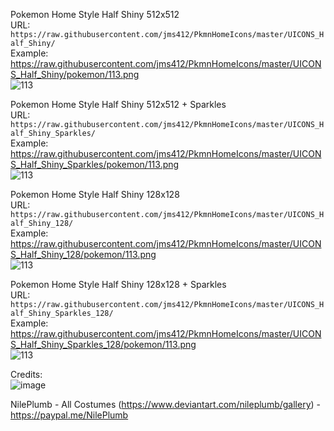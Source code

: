 
Pokemon Home Style Half Shiny 512x512<br />
URL: `https://raw.githubusercontent.com/jms412/PkmnHomeIcons/master/UICONS_Half_Shiny/`<br />
Example: https://raw.githubusercontent.com/jms412/PkmnHomeIcons/master/UICONS_Half_Shiny/pokemon/113.png<br />
![113](https://user-images.githubusercontent.com/80012316/131054180-99776933-ff5c-4ecf-89da-4f5e8b74a7ad.png)


Pokemon Home Style Half Shiny 512x512 + Sparkles<br />
URL: `https://raw.githubusercontent.com/jms412/PkmnHomeIcons/master/UICONS_Half_Shiny_Sparkles/`<br />
Example: https://raw.githubusercontent.com/jms412/PkmnHomeIcons/master/UICONS_Half_Shiny_Sparkles/pokemon/113.png<br />
![113](https://user-images.githubusercontent.com/80012316/131054242-235e3a8e-6fdb-4776-81ff-d1948ea0a92c.png)


Pokemon Home Style Half Shiny 128x128<br />
URL: `https://raw.githubusercontent.com/jms412/PkmnHomeIcons/master/UICONS_Half_Shiny_128/`<br />
Example: https://raw.githubusercontent.com/jms412/PkmnHomeIcons/master/UICONS_Half_Shiny_128/pokemon/113.png<br />
![113](https://user-images.githubusercontent.com/80012316/131054298-ecfdaf92-89a3-4221-8857-b368f6ed47b6.png)


Pokemon Home Style Half Shiny 128x128 + Sparkles<br />
URL: `https://raw.githubusercontent.com/jms412/PkmnHomeIcons/master/UICONS_Half_Shiny_Sparkles_128/`<br />
Example: https://raw.githubusercontent.com/jms412/PkmnHomeIcons/master/UICONS_Half_Shiny_Sparkles_128/pokemon/113.png<br />
![113](https://user-images.githubusercontent.com/80012316/131054381-325bdc75-ce96-49d0-b650-66de3abe7baf.png)


Credits:<br />![image](https://user-images.githubusercontent.com/80012316/131579315-0f4e4089-db72-4edd-9f2d-303f6fcf2018.png)

NilePlumb - All Costumes (https://www.deviantart.com/nileplumb/gallery) - https://paypal.me/NilePlumb
